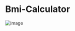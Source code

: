 # Bmi-Calculator
![image](https://user-images.githubusercontent.com/65473166/126064711-bcf4cc8c-2a3f-4d66-9cfa-443abdd52cfb.png)
